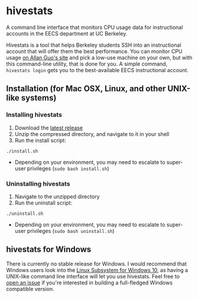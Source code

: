 # hivestats
A command line interface that monitors CPU usage data for instructional accounts in the EECS department at UC Berkeley.

Hivestats is a tool that helps Berkeley students SSH into an instructional account that will offer them the best performance.
You can monitor CPU usage [on Allan Guo's site](http://aguo.us/hivemind/) and pick a low-use machine on your own, but with this command-line utility, that is done for you. A simple command, `hivestats login` gets you to the best-available EECS instructional account.

## Installation (for Mac OSX, Linux, and other UNIX-like systems)
### Installing hivestats
1. Download the [latest release](https://github.com/jrigassio/hivestats/releases)
2. Unzip the compressed directory, and navigate to it in your shell
3. Run the install script:

`./install.sh`
* Depending on your environment, you may need to escalate to super-user privileges (`sudo bash install.sh`) 

### Uninstalling hivestats
1. Navigate to the unzipped directory
2. Run the uninstall script:

`./uninstall.sh`
* Depending on your environment, you may need to escalate to super-user privileges (`sudo bash uninstall.sh`)

## hivestats for Windows
There is currently no stable release for Windows. I would recommend that Windows users look into the [Linux Subsystem for Windows 10](https://docs.microsoft.com/en-us/windows/wsl/install-win10), as having a UNIX-like command line interface will let you use hivestats. Feel free to [open an issue](https://help.github.com/articles/creating-an-issue/) if you're interested in building a full-fledged Windows compatible version.
